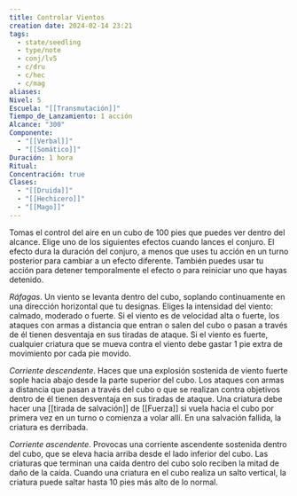 ```yaml
---
title: Controlar Vientos
creation date: 2024-02-14 23:21
tags:
  - state/seedling
  - type/note
  - conj/lv5
  - c/dru
  - c/hec
  - c/mag
aliases: 
Nivel: 5
Escuela: "[[Transmutación]]"
Tiempo_de_Lanzamiento: 1 acción
Alcance: "300"
Componente:
  - "[[Verbal]]"
  - "[[Somático]]"
Duración: 1 hora
Ritual: 
Concentración: true
Clases:
  - "[[Druida]]"
  - "[[Hechicero]]"
  - "[[Mago]]"
---
```

Tomas el control del aire en un cubo de 100 pies que puedes ver dentro del alcance. Elige uno de los siguientes efectos cuando lances el conjuro. El efecto dura la duración del conjuro, a menos que uses tu acción en un turno posterior para cambiar a un efecto diferente. También puedes usar tu acción para detener temporalmente el efecto o para reiniciar uno que hayas detenido.

*Ráfagas*. Un viento se levanta dentro del cubo, soplando continuamente en una dirección horizontal que tu designas. Eliges la intensidad del viento: calmado, moderado o fuerte.
Si el viento es de velocidad alta o fuerte, los ataques con armas a distancia que entran o salen del cubo o pasan a través de él tienen desventaja en sus tiradas de ataque. Si el viento es fuerte, cualquier criatura que se mueva contra el viento debe gastar 1 pie extra de movimiento por cada pie movido.

*Corriente descendente*. Haces que una explosión sostenida de viento fuerte sople hacia abajo desde la parte superior del cubo. Los ataques con armas a distancia que pasan a través del cubo o que se realizan contra objetivos dentro de él tienen desventaja en sus tiradas de ataque. Una criatura debe hacer una [[tirada de salvación]] de [[Fuerza]] si vuela hacia el cubo por primera vez en un turno o comienza a volar allí. En una salvación fallida, la criatura es derribada.

*Corriente ascendente*. Provocas una corriente ascendente sostenida dentro del cubo, que se eleva hacia arriba desde el lado inferior del cubo. Las criaturas que terminan una caída dentro del cubo solo reciben la mitad de daño de la caída. Cuando una criatura en el cubo realiza un salto vertical, la criatura puede saltar hasta 10 pies más alto de lo normal.
